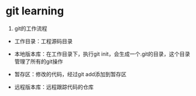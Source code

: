 # git learning
1. git的工作流程

- 工作目录：工程源码目录

- 本地版本库：在工作目录下，执行git init，会生成一个.git的目录，这个目录管理了所有的git操作

- 暂存区：修改的代码，经过git add添加到暂存区

- 远程版本库：远程跟踪代码的仓库





